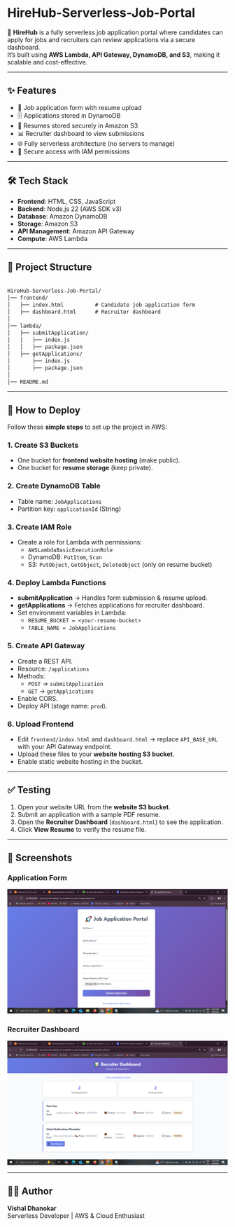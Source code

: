 # HireHub-Serverless-Job-Portal



🚀 **HireHub** is a fully serverless job application portal where candidates can apply for jobs and recruiters can review applications via a secure dashboard.  
It’s built using **AWS Lambda, API Gateway, DynamoDB, and S3**, making it scalable and cost-effective.

---

## ✨ Features
- 📝 Job application form with resume upload
- 🗄️ Applications stored in DynamoDB
- 📂 Resumes stored securely in Amazon S3
- 📊 Recruiter dashboard to view submissions
- 🌐 Fully serverless architecture (no servers to manage)
- 🔐 Secure access with IAM permissions

---

## 🛠️ Tech Stack
- **Frontend**: HTML, CSS, JavaScript
- **Backend**: Node.js 22 (AWS SDK v3)
- **Database**: Amazon DynamoDB
- **Storage**: Amazon S3
- **API Management**: Amazon API Gateway
- **Compute**: AWS Lambda

---

## 📂 Project Structure
```

HireHub-Serverless-Job-Portal/
│── frontend/
│   ├── index.html          # Candidate job application form
│   ├── dashboard.html      # Recruiter dashboard
│
│── lambda/
│   ├── submitApplication/
│   │   ├── index.js
│   │   ├── package.json
│   ├── getApplications/
│       ├── index.js
│       ├── package.json
│
│── README.md

```

---

## 🚀 How to Deploy

Follow these **simple steps** to set up the project in AWS:

### 1. Create S3 Buckets
- One bucket for **frontend website hosting** (make public).
- One bucket for **resume storage** (keep private).

### 2. Create DynamoDB Table
- Table name: `JobApplications`
- Partition key: `applicationId` (String)

### 3. Create IAM Role
- Create a role for Lambda with permissions:
  - `AWSLambdaBasicExecutionRole`
  - DynamoDB: `PutItem`, `Scan`
  - S3: `PutObject`, `GetObject`, `DeleteObject` (only on resume bucket)

### 4. Deploy Lambda Functions
- **submitApplication** → Handles form submission & resume upload.
- **getApplications** → Fetches applications for recruiter dashboard.
- Set environment variables in Lambda:
  - `RESUME_BUCKET = <your-resume-bucket>`
  - `TABLE_NAME = JobApplications`

### 5. Create API Gateway
- Create a REST API.
- Resource: `/applications`
- Methods:
  - `POST` → `submitApplication`
  - `GET` → `getApplications`
- Enable CORS.
- Deploy API (stage name: `prod`).

### 6. Upload Frontend
- Edit `frontend/index.html` and `dashboard.html` → replace `API_BASE_URL` with your API Gateway endpoint.
- Upload these files to your **website hosting S3 bucket**.
- Enable static website hosting in the bucket.

---

## ✅ Testing
1. Open your website URL from the **website S3 bucket**.  
2. Submit an application with a sample PDF resume.  
3. Open the **Recruiter Dashboard** (`dashboard.html`) to see the application.  
4. Click **View Resume** to verify the resume file.  

---

## 📸 Screenshots
### Application Form
![Application Form](docs/application-form.png)

### Recruiter Dashboard
![Recruiter Dashboard](docs/recruiter-dashboard.png)

---

## 👨‍💻 Author
**Vishal Dhanokar**  
Serverless Developer | AWS & Cloud Enthusiast  

